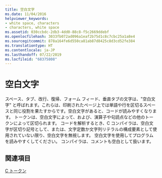 ```yaml
---
title: 空白文字
ms.date: 11/04/2016
helpviewer_keywords:
- white space, characters
- characters, white space
ms.assetid: 030ccbdc-2db3-4dd0-88c8-f5c2669ddebf
ms.openlocfilehash: 3033fb072ad096a1eaf2b75d1c8c7cbc25a1a8e4
ms.sourcegitcommit: 878a164fe6d550ca81ab87d8425c8d3cd52fe384
ms.translationtype: HT
ms.contentlocale: ja-JP
ms.lasthandoff: 07/22/2019
ms.locfileid: "68375808"
---
```

# <a name="white-space-characters"></a>空白文字

スペース、タブ、改行、復帰、フォーム フィード、垂直タブの文字は、"空白文字" と呼ばれます。これらは、印刷されたページ上では単語や行を区切るスペースと同じ役割を果たすからです。空白文字があると、コードが読みやすくなります。 トークンは、空白文字によって、および、演算子や句読点などの他のトークンによって区切られます。 コードを解析するとき、C コンパイラは、空白文字が区切り記号として、または、文字定数か文字列リテラルの構成要素として使用されていない限り、空白文字を無視します。 空白文字を使用してプログラムを読みやすくしてください。 コンパイラは、コメントも空白として扱います。

## <a name="see-also"></a>関連項目

[C トークン](../c-language/c-tokens.md)
